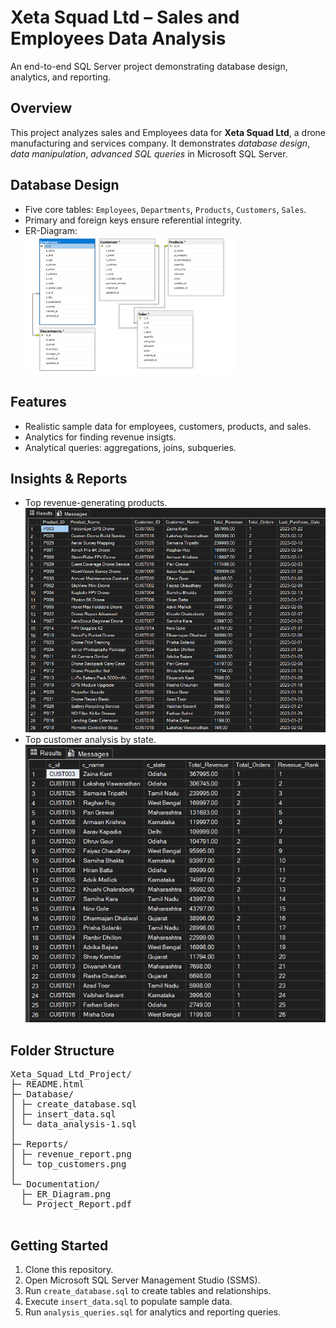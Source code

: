 <!DOCTYPE html>
<html lang="en">
<head>
<meta charset="UTF-8">
<meta name="viewport" content="width=device-width, initial-scale=1.0">

</head>
<body>
<div class="container py-5">
<div class="text-center mb-4">
<h1>Xeta Squad Ltd – Sales and Employees Data Analysis</h1>
<p class="lead">An end-to-end SQL Server project demonstrating database design, analytics, and reporting.</p>
</div>


<div class="section">
<h2> Overview</h2>
<p>This project analyzes sales and Employees data for <strong>Xeta Squad Ltd</strong>, a drone manufacturing and services company. It demonstrates <em>database design</em>, <em>data manipulation</em>, <em>advanced SQL queries</em> in Microsoft SQL Server.</p>
</div>


<div class="section">
<h2>Database Design</h2>
<ul>
<li>Five core tables: <code>Employees</code>, <code>Departments</code>, <code>Products</code>, <code>Customers</code>, <code>Sales</code>.</li>
<li>Primary and foreign keys ensure referential integrity.</li>
<li>ER-Diagram:</li>
  <img src="ER-Diagram.png" alt="ER Diagram" class="screenshot mt-3" style="width: 70%; height:50%;">
</ul>

</div>


<div class="section">
<h2> Features</h2>
<ul>
<li>Realistic sample data for employees, customers, products, and sales.</li>
<li>Analytics for finding revenue insigts. </li>
<li>Analytical queries: aggregations, joins, subqueries.</li>
</ul>
</div>


<div class="section">
<h2>Insights & Reports</h2>
<ul>
<li>Top revenue-generating products.</li>
  <img src="Revenue_Report.png" alt="Revenue Report Screenshot" class="screenshot mt-3">
<li>Top customer analysis by state.</li>
  <img src="Top_Customers_Analysis.png" alt="Revenue Report Screenshot" class="screenshot mt-3">
<!-- <li>Highest-paid employees and department comparisons.</li>
  <img src="revenue_report.png" alt="Revenue Report Screenshot" class="screenshot mt-3">
<li>Monthly revenue trends for decision support.</li>
  <img src="revenue_report.png" alt="Revenue Report Screenshot" class="screenshot mt-3"> -->
</ul>
</div>



<div class="section">
<h2> Folder Structure</h2>
<pre>
Xeta_Squad_Ltd_Project/
├─ README.html
├─ Database/
│ ├─ create_database.sql
│ ├─ insert_data.sql
│ └─ data_analysis-1.sql
│ 
├─ Reports/
│ ├─ revenue_report.png
│ └─ top_customers.png
│  
└─ Documentation/
  ├─ ER_Diagram.png
  └─ Project_Report.pdf

</pre>
</div>


<div class="section">
<h2> Getting Started</h2>
<ol>
<li>Clone this repository.</li>
<li>Open Microsoft SQL Server Management Studio (SSMS).</li>
<li>Run <code>create_database.sql</code> to create tables and relationships.</li>
<li>Execute <code>insert_data.sql</code> to populate sample data.</li>
<li>Run <code>analysis_queries.sql</code> for analytics and reporting queries.</li>
</ol>
</div>



</body>

</html>


